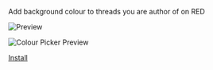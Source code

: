 Add background colour to threads you are author of on RED

![Preview](http://i.imgur.com/EAa1IMF.png)

![Colour Picker Preview](https://ptpimg.me/92839d.png)

[Install](https://github.com/SavageCore/pth-highlight-author-thread/raw/master/src/pth-highlight-author-thread.user.js)
